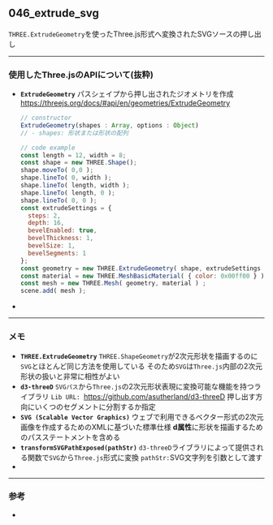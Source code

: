 ## 046_extrude_svg

``THREE.ExtrudeGeometry``を使ったThree.js形式へ変換されたSVGソースの押し出し

---
### 使用したThree.jsのAPIについて(抜粋)

- **``ExtrudeGeometry``**
  パスシェイプから押し出されたジオメトリを作成
  https://threejs.org/docs/#api/en/geometries/ExtrudeGeometry

  ```javascript
  // constructor
  ExtrudeGeometry(shapes : Array, options : Object)
  // - shapes: 形状または形状の配列
  
  // code example
  const length = 12, width = 8;
  const shape = new THREE.Shape();
  shape.moveTo( 0,0 );
  shape.lineTo( 0, width );
  shape.lineTo( length, width );
  shape.lineTo( length, 0 );
  shape.lineTo( 0, 0 );
  const extrudeSettings = {
  	steps: 2,
  	depth: 16,
  	bevelEnabled: true,
  	bevelThickness: 1,
  	bevelSize: 1,
  	bevelSegments: 1
  };
  const geometry = new THREE.ExtrudeGeometry( shape, extrudeSettings );
  const material = new THREE.MeshBasicMaterial( { color: 0x00ff00 } );
  const mesh = new THREE.Mesh( geometry, material ) ;
  scene.add( mesh );
  ```



- 

---
### メモ

- **``THREE.ExtrudeGeometry``**
  ``THREE.ShapeGeometry``が2次元形状を描画するのに``SVG``とほとんど同じ方法を使用している
  そのため``SVG``は``Three.js``内部の2次元形状の扱いと非常に相性がよい
- **``d3-threeD``**
  ``SVGパス``から``Three.js``の2次元形状表現に変換可能な機能を持つライブラリ
  ``Lib URL: ``https://github.com/asutherland/d3-threeD
  押し出す方向にいくつのセグメントに分割するか指定
- **``SVG (Scalable Vector Graphics)``**
  ウェブで利用できるベクター形式の2次元画像を作成するためのXMLに基づいた標準仕様
  **d属性**に形状を描画するためのパスステートメントを含める
- **``transformSVGPathExposed(pathStr)``**
  ``d3-threeD``ライブラリによって提供される関数で``SVG``から``Three.js``形式に変換
  ``pathStr:``SVG文字列を引数として渡す
- 

------

### 参考

- 
